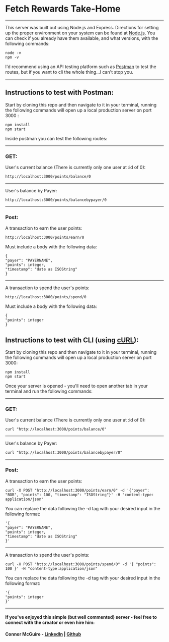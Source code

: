 # Fetch Rewards Take-Home
---
This server was built out using Node.js and Express. Directions for setting up the proper environment on your system can be found at
[Node.js](https://nodejs.org/en/download/). You can check if you already have them available, and what versions, with the following commands:
```
node -v
npm -v
```

I'd recommend using an API testing platform such as [Postman](https://www.postman.com/downloads/) to test the routes, but if you want to cli the whole thing...I can't stop you.

---
## Instructions to test with Postman:

Start by cloning this repo and then navigate to it in your terminal, running the following commands will open up a local production server on port 3000 :

```
npm install
npm start
```

Inside postman you can test the following routes:

---

### GET:

User's current balance (There is currently only one user at :id of 0):

```
http://localhost:3000/points/balance/0
```
---

User's balance by Payer:

```
http://localhost:3000/points/balancebypayer/0
```
---

### Post:

A transaction to earn the user points:

```
http://localhost:3000/points/earn/0
```
Must include a body with the following data:
```
{
"payer": "PAYERNAME",
"points": integer,
"timestamp": "date as ISOString"
}
```

---
A transaction to spend the user's points:
```
http://localhost:3000/points/spend/0
```
Must include a body with the following data:
```
{
"points": integer
}
```

## Instructions to test with CLI (using [cURL](https://help.ubidots.com/en/articles/2165289-learn-how-to-install-run-curl-on-windows-macosx-linux)):
Start by cloning this repo and then navigate to it in your terminal, running the following commands will open up a local production server on port 3000:
```
npm install
npm start
```
Once your server is opened - you'll need to open another tab in your terminal and run the following commands:

---

### GET:

User's current balance (There is currently only one user at :id of 0):

```
curl "http://localhost:3000/points/balance/0"
```
---

User's balance by Payer:

```
curl "http://localhost:3000/points/balancebypayer/0"
```
---

### Post:

A transaction to earn the user points:

```
curl -X POST "http://localhost:3000/points/earn/0" -d '{"payer": "BOB", "points": 100, "timestamp": "ISOString"}' -H "content-type: application/json"
```
You can replace the data following the -d tag with your desired input in the following format:
```
'{
"payer": "PAYERNAME",
"points": integer,
"timestamp": "date as ISOString"
}'
```

---
A transaction to spend the user's points:
```
curl -X POST "http://localhost:3000/points/spend/0" -d '{ "points": 100 }' -H "content-type:application/json"
```
You can replace the data following the -d tag with your desired input in the following format:
```
'{
"points": integer
}'
```
---
#### If you've enjoyed this simple (but well commented) server - feel free to connect with the creator or even hire him:
#### Connor McGuire -  [LinkedIn](https://www.linkedin.com/in/connormmcguire/) | [Github](https://github.com/TheConMcG)
